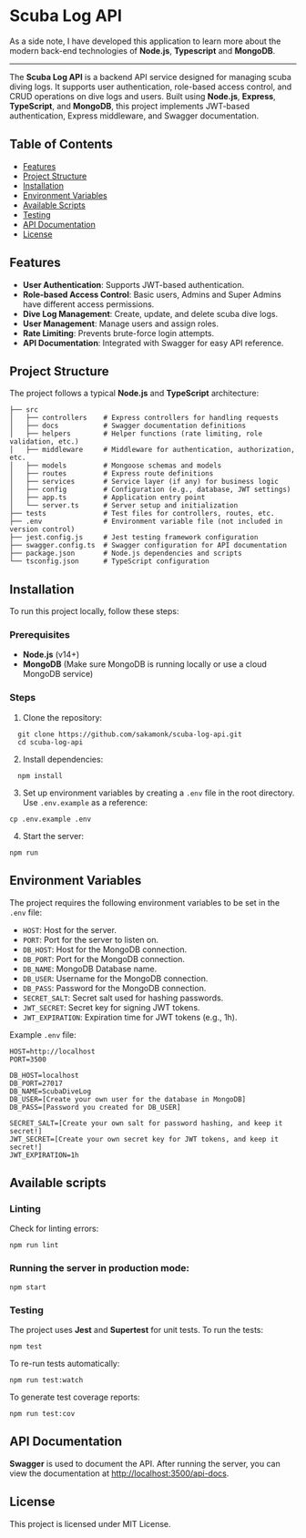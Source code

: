 # Scuba Log API

As a side note, I have developed this application to learn more about the modern back-end technologies of **Node.js**, **Typescript** and **MongoDB**.

---

The **Scuba Log API** is a backend API service designed for managing scuba diving logs. It supports user authentication, role-based access control, and CRUD operations on dive logs and users. Built using **Node.js**, **Express**, **TypeScript**, and **MongoDB**, this project implements JWT-based authentication, Express middleware, and Swagger documentation.

## Table of Contents
- [Features](#features)
- [Project Structure](#project-structure)
- [Installation](#installation)
- [Environment Variables](#environment-variables)
- [Available Scripts](#available-scripts)
- [Testing](#testing)
- [API Documentation](#api-documentation)
- [License](#license)

## Features
- **User Authentication**: Supports JWT-based authentication.
- **Role-based Access Control**: Basic users, Admins and Super Admins have different access permissions.
- **Dive Log Management**: Create, update, and delete scuba dive logs.
- **User Management**: Manage users and assign roles.
- **Rate Limiting**: Prevents brute-force login attempts.
- **API Documentation**: Integrated with Swagger for easy API reference.

## Project Structure
The project follows a typical **Node.js** and **TypeScript** architecture:

```
├── src
│   ├── controllers    # Express controllers for handling requests
│   ├── docs           # Swagger documentation definitions
│   ├── helpers        # Helper functions (rate limiting, role validation, etc.)
│   ├── middleware     # Middleware for authentication, authorization, etc.
│   ├── models         # Mongoose schemas and models
│   ├── routes         # Express route definitions
│   ├── services       # Service layer (if any) for business logic
│   ├── config         # Configuration (e.g., database, JWT settings)
│   ├── app.ts         # Application entry point
│   └── server.ts      # Server setup and initialization
├── tests              # Test files for controllers, routes, etc.
├── .env               # Environment variable file (not included in version control)
├── jest.config.js     # Jest testing framework configuration
├── swagger.config.ts  # Swagger configuration for API documentation
├── package.json       # Node.js dependencies and scripts
└── tsconfig.json      # TypeScript configuration

```

## Installation
To run this project locally, follow these steps:

### Prerequisites
- **Node.js** (v14+)
- **MongoDB** (Make sure MongoDB is running locally or use a cloud MongoDB service)

### Steps
1. Clone the repository:

```
  git clone https://github.com/sakamonk/scuba-log-api.git
  cd scuba-log-api
```

2. Install dependencies:

```
  npm install
```

3. Set up environment variables by creating a `.env` file in the root directory. Use `.env.example` as a reference:

```
cp .env.example .env
```

4. Start the server:

```
npm run
```

## Environment Variables

The project requires the following environment variables to be set in the `.env` file:

- `HOST`: Host for the server.
- `PORT`: Port for the server to listen on.
- `DB_HOST`: Host for the MongoDB connection.
- `DB_PORT`: Port for the MongoDB connection.
- `DB_NAME`: MongoDB Database name.
- `DB_USER`: Username for the MongoDB connection.
- `DB_PASS`: Password for the MongoDB connection.
- `SECRET_SALT`: Secret salt used for hashing passwords.
- `JWT_SECRET`: Secret key for signing JWT tokens.
- `JWT_EXPIRATION`: Expiration time for JWT tokens (e.g., 1h).


Example `.env` file:

```
HOST=http://localhost
PORT=3500

DB_HOST=localhost
DB_PORT=27017
DB_NAME=ScubaDiveLog
DB_USER=[Create your own user for the database in MongoDB]
DB_PASS=[Password you created for DB_USER]

SECRET_SALT=[Create your own salt for password hashing, and keep it secret!]
JWT_SECRET=[Create your own secret key for JWT tokens, and keep it secret!]
JWT_EXPIRATION=1h
```

## Available scripts

### Linting

Check for linting errors:

``
npm run lint
``

### Running the server in production mode:

``
npm start
``

### Testing

The project uses **Jest** and **Supertest** for unit tests. To run the tests:

``
npm test
``

To re-run tests automatically:

``
npm run test:watch
``


To generate test coverage reports:

``
npm run test:cov
``

## API Documentation

**Swagger** is used to document the API. After running the server, you can view the documentation at <http://localhost:3500/api-docs>.

## License

This project is licensed under MIT License.
